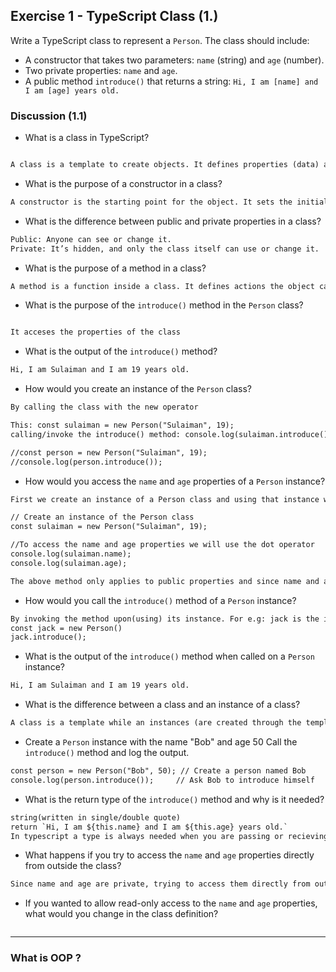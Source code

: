 ## Exercise 1 - TypeScript Class (1.)

Write a TypeScript class to represent a `Person`. The class should include:

- A constructor that takes two parameters: `name` (string) and `age` (number).
- Two private properties: `name` and `age`.
- A public method `introduce()` that returns a string: `Hi, I am [name] and I am [age] years old.`

### Discussion (1.1)

- What is a class in TypeScript?

```txt

A class is a template to create objects. It defines properties (data) and methods (actions) for those objects.

```

- What is the purpose of a constructor in a class?

```txt
A constructor is the starting point for the object. It sets the initial values (like name and age) when you create the object.
```

- What is the difference between public and private properties in a class?

```txt
Public: Anyone can see or change it.
Private: It’s hidden, and only the class itself can use or change it.

```

- What is the purpose of a method in a class?

```txt
A method is a function inside a class. It defines actions the object can do, like showing its details.
```

- What is the purpose of the `introduce()` method in the `Person` class?

```txt

It acceses the properties of the class

```

- What is the output of the `introduce()` method?

```txt
Hi, I am Sulaiman and I am 19 years old.
```

- How would you create an instance of the `Person` class?

```txt
By calling the class with the new operator

This: const sulaiman = new Person("Sulaiman", 19);
calling/invoke the introduce() method: console.log(sulaiman.introduce());

//const person = new Person("Sulaiman", 19);
//console.log(person.introduce());
```

- How would you access the `name` and `age` properties of a `Person` instance?

```txt
First we create an instance of a Person class and using that instance we access them using the dot operater. For e.g: 

// Create an instance of the Person class
const sulaiman = new Person("Sulaiman", 19);

//To access the name and age properties we will use the dot operator
console.log(sulaiman.name); 
console.log(sulaiman.age);  

The above method only applies to public properties and since name and age are private it will throw an error.
```

- How would you call the `introduce()` method of a `Person` instance?

```txt
By invoking the method upon(using) its instance. For e.g: jack is the instance here. The type of the variable is constant
const jack = new Person()
jack.introduce();

```

- What is the output of the `introduce()` method when called on a `Person` instance?

```txt
Hi, I am Sulaiman and I am 19 years old.
```

- What is the difference between a class and an instance of a class?

```txt
A class is a template while an instances (are created through the template/class) of a class is a specific object from the class

```

- Create a `Person` instance with the name "Bob" and age 50 Call the `introduce()` method and log the output.

```txt
const person = new Person("Bob", 50); // Create a person named Bob
console.log(person.introduce());     // Ask Bob to introduce himself

```

- What is the return type of the `introduce()` method and why is it needed?

```txt
string(written in single/double quote)
return `Hi, I am ${this.name} and I am ${this.age} years old.`
In typescript a type is always needed when you are passing or recieving an argument.Its type is always needed.
```

- What happens if you try to access the `name` and `age` properties directly from outside the class?

```txt
Since name and age are private, trying to access them directly from outside the class will cause an error.
```

- If you wanted to allow read-only access to the `name` and `age` properties, what would you change in the class definition?

```txt

```

---

### What is OOP ?

